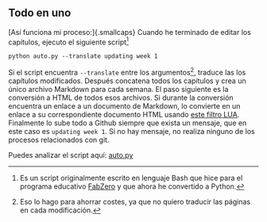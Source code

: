 ## Todo en uno
[Así funciona mi proceso:]{.smallcaps} Cuando he terminado de editar los capítulos, ejecuto el siguiente script[^261]

[^261]: Es un script originalmente escrito en lenguaje Bash que hice para el programa educativo [FabZero](https://github.com/Academany/fabzero) y que ahora he convertido a Python.

`python auto.py --translate updating week 1`

Si el script encuentra `--translate` entre los argumentos[^262], traduce las los capítulos modificados. Después concatena todos los capítulos y crea un único archivo Markdown para cada semana. El paso siguiente es la conversión a HTML de todos esos archivos. Si durante la conversión encuentra un enlace a un documento de Markdown, lo convierte en un enlace a su correspondiente documento HTML usando [este filtro LUA](../../../links-to-html.lua). Finalmente lo sube todo a Github siempre que exista un mensaje, que en este caso es `updating week 1`. Si no hay mensaje, no realiza ninguno de los procesos relacionados con git. 

[^262]: Eso lo hago para ahorrar costes, ya que no quiero traducir las páginas en cada modificación.

Puedes analizar el script aquí: [auto.py](../../../auto.py)

